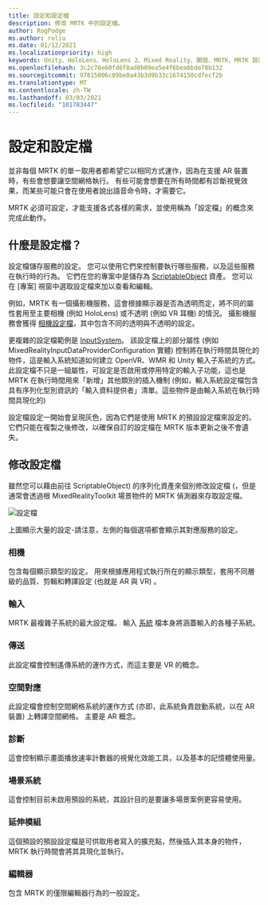 ```yaml
---
title: 設定和設定檔
description: 修改 MRTK 中的設定檔。
author: RogPodge
ms.author: roliu
ms.date: 01/12/2021
ms.localizationpriority: high
keywords: Unity、HoloLens、HoloLens 2、Mixed Reality、開發、MRTK、MRTK 設定檔
ms.openlocfilehash: 3c2c76e60fd6f8ad8b09ea5e4f6bea6bde78b132
ms.sourcegitcommit: 97815006c09be0a43b3d9b33c1674150cdfecf2b
ms.translationtype: MT
ms.contentlocale: zh-TW
ms.lasthandoff: 03/03/2021
ms.locfileid: "101783447"
---
```

# <a name="configuration-and-profiles"></a>設定和設定檔

並非每個 MRTK 的單一取用者都希望它以相同方式運作，因為在支援 AR 裝置時，有些會想要讓空間網格執行。 有些可能會想要在所有時間都有診斷視覺效果，而某些可能只會在使用者說出語音命令時，才需要它。

MRTK 必須可設定，才能支援各式各樣的需求，並使用稱為「設定檔」的概念來完成此動作。

## <a name="what-is-a-profile"></a>什麼是設定檔？

設定檔儲存服務的設定。 您可以使用它們來控制要執行哪些服務，以及這些服務在執行時的行為。 它們在您的專案中是儲存為 [ScriptableObject](https://docs.unity3d.com/Manual/class-ScriptableObject.html) 資產。 您可以在 [專案] 視窗中選取設定檔來加以查看和編輯。

例如，MRTK 有一個攝影機服務，這會根據顯示器是否為透明而定，將不同的屬性套用至主要相機 (例如 HoloLens) 或不透明 (例如 VR 耳機) 的情況。 攝影機服務會獲得 [相機設定檔](https://github.com/microsoft/MixedRealityToolkit-Unity/blob/mrtk_release/Assets/MixedRealityToolkit/Definitions/MixedRealityCameraProfile.cs)，其中包含不同的透明與不透明的設定。

更複雜的設定檔範例是 [InputSystem](https://github.com/microsoft/MixedRealityToolkit-Unity/blob/mrtk_release/Assets/MixedRealityToolkit/Definitions/InputSystem/MixedRealityInputSystemProfile.cs)。
該設定檔上的部分屬性 (例如 MixedRealityInputDataProviderConfiguration 實體) 控制將在執行時間具現化的物件，這是輸入系統知道如何建立 OpenVR、WMR 和 Unity 輸入子系統的方式。 此設定檔不只是一組屬性，可設定是否啟用或停用特定的輸入子功能，這也是 MRTK 在執行時間用來「新增」其他類別的插入機制 (例如，輸入系統設定檔包含具有序列化型別資訊的「輸入資料提供者」清單。這些物件是由輸入系統在執行時間具現化的) 

設定檔設定一開始會呈現灰色，因為它們是使用 MRTK 的預設設定檔來設定的。
它們只能在複製之後修改，以確保自訂的設定檔在 MRTK 版本更新之後不會遺失。

## <a name="modifying-profiles"></a>修改設定檔

雖然您可以藉由前往 ScriptableObject) 的序列化資產來個別修改設定檔 (，但是通常會透過根 MixedRealityToolkit 場景物件的 MRTK 偵測器來存取設定檔。

![設定檔](../features/Images/Profiles/input_profile.png)

上圖顯示大量的設定-請注意，左側的每個選項都會顯示其對應服務的設定。

### <a name="camera"></a>相機

包含每個顯示類型的設定。 用來根據應用程式執行所在的顯示類型，套用不同層級的品質、剪輯和轉譯設定 (也就是 AR 與 VR) 。

### <a name="input"></a>輸入

MRTK 最複雜子系統的最大設定檔。 輸入 [系統](InputSystem/Terminology.md) 檔本身將涵蓋輸入的各種子系統。

### <a name="teleport"></a>傳送

此設定檔會控制遙傳系統的運作方式，而這主要是 VR 的概念。

### <a name="spatial-mapping"></a>空間對應

此設定檔會控制空間網格系統的運作方式 (亦即，此系統負責啟動系統，以在 AR 裝置) 上轉譯空間網格。 主要是 AR 概念。

### <a name="diagnostics"></a>診斷

這會控制顯示畫面播放速率計數器的視覺化效能工具，以及基本的記憶體使用量。

### <a name="scene-system"></a>場景系統

這會控制目前未啟用預設的系統，其設計目的是要讓多場景案例更容易使用。

### <a name="extensions"></a>延伸模組

這個預設的預設設定檔是可供取用者寫入的擴充點，然後插入其本身的物件，MRTK 執行時間會將其具現化並執行。

### <a name="editor"></a>編輯器

包含 MRTK 的僅限編輯器行為的一般設定。
